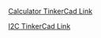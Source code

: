 [Calculator TinkerCad Link](https://www.tinkercad.com/things/50IHyzO8K6l-bodacious-allis/editel?returnTo=https%3A%2F%2Fwww.tinkercad.com%2Fdashboard)


[I2C TinkerCad Link](https://www.tinkercad.com/things/i9GKBoWULcM-funky-jofo?sharecode=Oa4u2vXMkPUkjqcmY19JaWkdgGfqqi_k1VXhE6WjDCQ)
